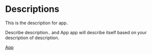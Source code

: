 # Descriptions

This is the description for app.

Describe description.. and App app will describe itself based on your description of description.

[App](/docs/app/index.md)